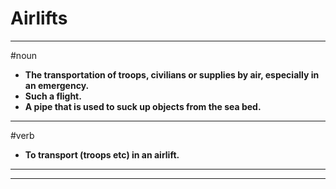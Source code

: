 # Airlifts
---
#noun
- **The transportation of troops, civilians or supplies by air, especially in an emergency.**
- **Such a flight.**
- **A pipe that is used to suck up objects from the sea bed.**
---
#verb
- **To transport (troops etc) in an airlift.**
---
---
